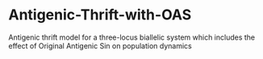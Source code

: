 # Antigenic-Thrift-with-OAS
Antigenic thrift model for a three-locus biallelic system which includes the effect of Original Antigenic Sin on population dynamics
